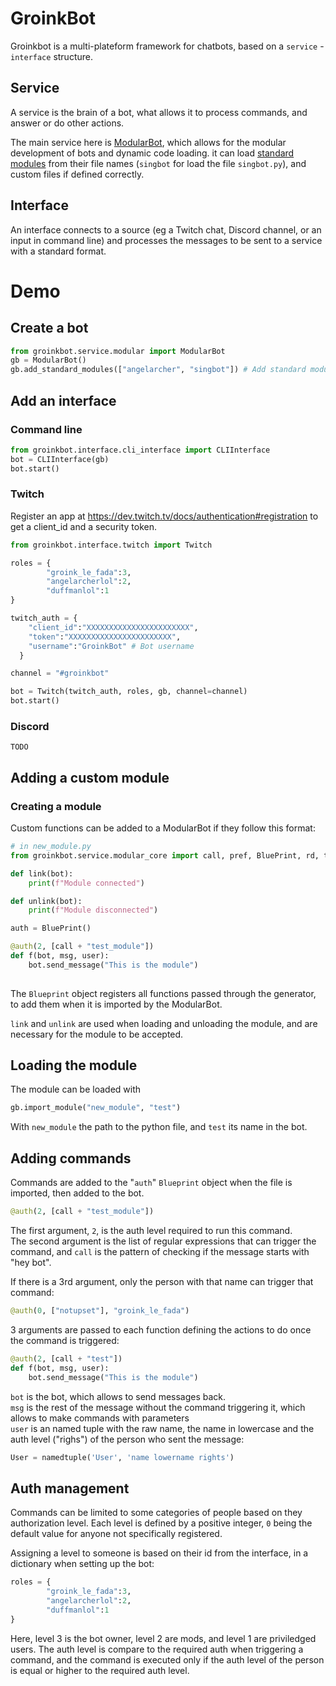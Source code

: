 # GroinkBot 

Groinkbot is a multi-plateform framework for chatbots, based on a `service` - `interface` structure.

## Service
A service is the brain of a bot, what allows it to process commands, and answer or do other actions. 

The main service here is [ModularBot](https://github.com/GroinkIndustries/GroinkBot/blob/master/groinkbot/service/modular.py), which allows for the modular development of bots and dynamic code loading. it can load [standard modules](https://github.com/GroinkIndustries/GroinkBot/tree/master/groinkbot/service/groinkbot_modules) from their file names (`singbot` for load the file `singbot.py`), and custom files if defined correctly.

## Interface

An interface connects to a source (eg a Twitch chat, Discord channel, or an input in command line) and processes the messages to be sent to a service with a standard format.

# Demo

## Create a bot
```python
from groinkbot.service.modular import ModularBot
gb = ModularBot()
gb.add_standard_modules(["angelarcher", "singbot"]) # Add standard modules
```

## Add an interface
### Command line
```python
from groinkbot.interface.cli_interface import CLIInterface
bot = CLIInterface(gb)
bot.start()
```

### Twitch
Register an app at https://dev.twitch.tv/docs/authentication#registration to get a client_id and a security token.

```python
from groinkbot.interface.twitch import Twitch

roles = {
        "groink_le_fada":3,
        "angelarcherlol":2,
        "duffmanlol":1
}

twitch_auth = {
    "client_id":"XXXXXXXXXXXXXXXXXXXXXXX",
    "token":"XXXXXXXXXXXXXXXXXXXXXXX",
    "username":"GroinkBot" # Bot username
  }

channel = "#groinkbot"

bot = Twitch(twitch_auth, roles, gb, channel=channel)
bot.start()
```

### Discord
`TODO`

## Adding a custom module
### Creating a module
Custom functions can be added to a ModularBot if they follow this format:
```python
# in new_module.py
from groinkbot.service.modular_core import call, pref, BluePrint, rd, time

def link(bot):
    print(f"Module connected")

def unlink(bot):
    print(f"Module disconnected")

auth = BluePrint()

@auth(2, [call + "test_module"])
def f(bot, msg, user):
    bot.send_message("This is the module")
    
```
The `Blueprint` object registers all functions passed through the generator, to add them when it is imported by the ModularBot.

`link` and `unlink` are used when loading and unloading the module, and are necessary for the module to be accepted.

## Loading the module
The module can be loaded with 
```python
gb.import_module("new_module", "test")
```
With `new_module` the path to the python file, and `test` its name in the bot.

## Adding commands
Commands are added to the "`auth`" `Blueprint` object when the file is imported, then added to the bot. 

```python
@auth(2, [call + "test_module"])
```
The first argument, `2`, is the auth level required to run this command.  
The second argument is the list of regular expressions that can trigger the command, and `call` is the pattern of checking if the message starts with "hey bot".

If there is a 3rd argument, only the person with that name can trigger that command:
```python
@auth(0, ["notupset"], "groink_le_fada")
```

3 arguments are passed to each function defining the actions to do once the command is triggered:
```python
@auth(2, [call + "test"])
def f(bot, msg, user):
    bot.send_message("This is the module")
```
`bot` is the bot, which allows to send messages back.  
`msg` is the rest of the message without the command triggering it, which allows to make commands with parameters  
`user` is an named tuple with the raw name, the name in lowercase and the auth level ("righs") of the person who sent the message:

```python
User = namedtuple('User', 'name lowername rights')
```

## Auth management

Commands can be limited to some categories of people based on they authorization level. Each level is defined by a positive integer, `0` being the default value for anyone not specifically registered.

Assigning a level to someone is based on their id from the interface, in a dictionary when setting up the bot: 
```python
roles = {
        "groink_le_fada":3,
        "angelarcherlol":2,
        "duffmanlol":1
}
```
Here, level 3 is the bot owner, level 2 are mods, and level 1 are priviledged users. The auth level is compare to the required auth when triggering a command, and the command is executed only if the auth level of the person is equal or higher to the required auth level.